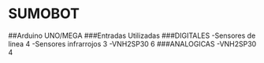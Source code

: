 # SUMOBOT

##Arduino UNO/MEGA
###Entradas Utilizadas
###DIGITALES
-Sensores de linea 	  4 
-Sensores infrarrojos 	3
-VNH2SP30 		          6
###ANALOGICAS
-VNH2SP30		          4
